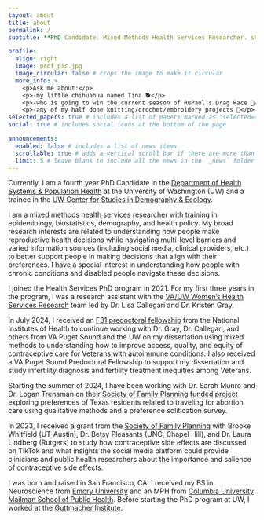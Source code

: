 ```yaml
---
layout: about
title: about
permalink: /
subtitle: **PhD Candidate. Mixed Methods Health Services Researcher. she/her. zoep2@uw.edu.**

profile:
  align: right
  image: prof_pic.jpg
  image_circular: false # crops the image to make it circular
  more_info: >
    <p>Ask me about:</p>
    <p>-my little chihuahua named Tina 🐕</p>
    <p>-who is going to win the current season of RuPaul's Drag Race 👑</p>
    <p>-any of my half done knitting/crochet/embroidery projects 🧵</p>
selected_papers: true # includes a list of papers marked as "selected={true}"
social: true # includes social icons at the bottom of the page

announcements:
  enabled: false # includes a list of news items
  scrollable: true # adds a vertical scroll bar if there are more than 3 news items
  limit: 5 # leave blank to include all the news in the `_news` folder
---
```


Currently, I am a fourth year PhD Candidate in the [Department of Health Systems & Population Health](https://hspop.uw.edu/) at the University of Washington (UW) and a trainee in the [UW Center for Studies in Demography & Ecology](https://csde.washington.edu/).

I am a mixed methods health services researcher with training in epidemiology, biostatistics, demography, and health policy. My broad research interests are related to understanding how people make reproductive health decisions while navigating multi-level barriers and varied information sources (including social media, clinical providers, etc.) to better support people in making decisions that align with their preferences. I have a special interest in understanding how people with chronic conditions and disabled people navigate these decisions.

I joined the Health Services PhD program in 2021. For my first three years in the program, I was a research assistant with the [VA/UW Women’s Health Services Research](https://obgyn.uw.edu/research/va-uw) team led by Dr. Lisa Callegari and Dr. Kristen Gray. 

In July 2024, I received an [F31 predoctoral fellowship](https://reporter.nih.gov/search/UjMXRPzu9UyRzqw9G7JK_A/project-details/10821973) from the National Institutes of Health to continue working with Dr. Gray, Dr. Callegari, and others from VA Puget Sound and the UW on my dissertation using mixed methods to understanding how to improve access, quality, and equity of contraceptive care for Veterans with autoimmune conditions. I also received a VA Puget Sound Predoctoral Fellowship to support my dissertation and study infertility diagnosis and fertility treatment inequities among Veterans.

Starting the summer of 2024, I have been working with Dr. Sarah Munro and Dr. Logan Trenaman on their [Society of Family Planning funded project](https://societyfp.org/awarded_grants/societal-preferences-for-access-to-abortion-among-texas-residents-capturing-tradeoffs-using-a-discrete-choice-experiment/) exploring preferences of Texas residents related to traveling for abortion care using qualitative methods and a preference solitication survey. 

In 2023, I received a grant from the [Society of Family Planning](https://societyfp.org/awarded_grants/is-tiktok-the-new-contraceptive-counselor-insights-from-an-analysis-of-contraceptive-side-effects-discourse-on-tiktok/) with Brooke Whitfield (UT-Austin), Dr. Betsy Pleasants (UNC, Chapel Hill), and Dr. Laura Lindberg (Rutgers) to study how contraceptive side effects are discussed on TikTok and what insights the social media platform could provide clinicians and public health researchers about the importance and salience of contraceptive side effects. 

I was born and raised in San Francisco, CA. I received my BS in Neuroscience from [Emory University](https://nbb.emory.edu/) and an MPH from [Columbia University Mailman School of Public Health](https://www.publichealth.columbia.edu/academics/departments/sociomedical-sciences). Before starting the PhD program at UW, I worked at the [Guttmacher Institute](https://www.guttmacher.org/).

